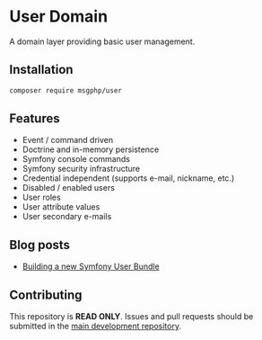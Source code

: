 # User Domain

A domain layer providing basic user management.

## Installation

```bash
composer require msgphp/user
```

## Features

- Event / command driven
- Doctrine and in-memory persistence
- Symfony console commands
- Symfony security infrastructure
- Credential independent (supports e-mail, nickname, etc.)
- Disabled / enabled users
- User roles
- User attribute values
- User secondary e-mails

## Blog posts

- [Building a new Symfony User Bundle](https://medium.com/@ro0NL/building-a-new-symfony-user-bundle-b4fe5a9d9d80)

## Contributing

This repository is **READ ONLY**. Issues and pull requests should be submitted in the [main development repository](https://github.com/msgphp/msgphp).
